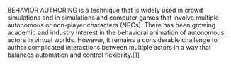 BEHAVIOR AUTHORING is a technique that is widely used in crowd simulations and in simulations and computer games that involve multiple autonomous or non-player characters (NPCs). There has been growing academic and industry interest in the behavioral animation of autonomous actors in virtual worlds. However, it remains a considerable challenge to author complicated interactions between multiple actors in a way that balances automation and control flexibility.[1]
